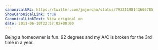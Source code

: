 ```yaml
---
canonicalURL: https://twitter.com/jmjordan/status/79321198143606785
ShowCanonicalLink: true
CanonicalLinkText: View original on
date: 2011-06-10T22:57:02+00:00
---
```

Being a homeowner is fun. 92 degrees and my A/C is broken for the 3rd time in a year.